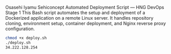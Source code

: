 Osasehi Iyamu
Sehiconcept
Automated Deployment Script — HNG DevOps Stage 1
This Bash script automates the setup and deployment of a Dockerized application on a remote Linux server. It handles repository cloning, environment setup, container deployment, and Nginx reverse proxy configuration.
```bash
chmod +x deploy.sh
./deploy.sh
34.222.128.254
